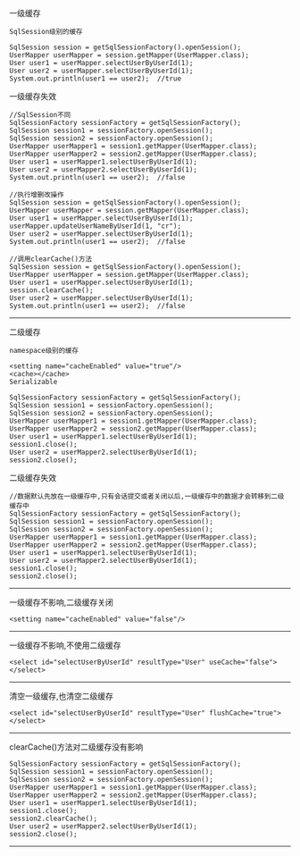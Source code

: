 一级缓存

    SqlSession级别的缓存

    SqlSession session = getSqlSessionFactory().openSession();
    UserMapper userMapper = session.getMapper(UserMapper.class);
    User user1 = userMapper.selectUserByUserId(1);
    User user2 = userMapper.selectUserByUserId(1);
    System.out.println(user1 == user2);  //true

一级缓存失效

    //SqlSession不同
    SqlSessionFactory sessionFactory = getSqlSessionFactory();
    SqlSession session1 = sessionFactory.openSession();
    SqlSession session2 = sessionFactory.openSession();
    UserMapper userMapper1 = session1.getMapper(UserMapper.class);
    UserMapper userMapper2 = session2.getMapper(UserMapper.class);
    User user1 = userMapper1.selectUserByUserId(1);
    User user2 = userMapper2.selectUserByUserId(1);
    System.out.println(user1 == user2);  //false

    //执行增删改操作
    SqlSession session = getSqlSessionFactory().openSession();
    UserMapper userMapper = session.getMapper(UserMapper.class);
    User user1 = userMapper.selectUserByUserId(1);
    userMapper.updateUserNameByUserId(1, "cr");
    User user2 = userMapper.selectUserByUserId(1);
    System.out.println(user1 == user2);  //false

    //调用clearCache()方法
    SqlSession session = getSqlSessionFactory().openSession();
    UserMapper userMapper = session.getMapper(UserMapper.class);
    User user1 = userMapper.selectUserByUserId(1);
    session.clearCache();
    User user2 = userMapper.selectUserByUserId(1);
    System.out.println(user1 == user2);  //false

---

二级缓存

    namespace级别的缓存

    <setting name="cacheEnabled" value="true"/>
    <cache></cache>
    Serializable

    SqlSessionFactory sessionFactory = getSqlSessionFactory();
    SqlSession session1 = sessionFactory.openSession();
    SqlSession session2 = sessionFactory.openSession();
    UserMapper userMapper1 = session1.getMapper(UserMapper.class);
    UserMapper userMapper2 = session2.getMapper(UserMapper.class);
    User user1 = userMapper1.selectUserByUserId(1);
    session1.close();
    User user2 = userMapper2.selectUserByUserId(1);
    session2.close();

二级缓存失效

    //数据默认先放在一级缓存中,只有会话提交或者关闭以后,一级缓存中的数据才会转移到二级缓存中
    SqlSessionFactory sessionFactory = getSqlSessionFactory();
    SqlSession session1 = sessionFactory.openSession();
    SqlSession session2 = sessionFactory.openSession();
    UserMapper userMapper1 = session1.getMapper(UserMapper.class);
    UserMapper userMapper2 = session2.getMapper(UserMapper.class);
    User user1 = userMapper1.selectUserByUserId(1);
    User user2 = userMapper2.selectUserByUserId(1);
    session1.close();
    session2.close();

---

一级缓存不影响,二级缓存关闭
 
    <setting name="cacheEnabled" value="false"/>

---

一级缓存不影响,不使用二级缓存

    <select id="selectUserByUserId" resultType="User" useCache="false"></select>

---

清空一级缓存,也清空二级缓存

    <select id="selectUserByUserId" resultType="User" flushCache="true"></select>

---

clearCache()方法对二级缓存没有影响

    SqlSessionFactory sessionFactory = getSqlSessionFactory();
    SqlSession session1 = sessionFactory.openSession();
    SqlSession session2 = sessionFactory.openSession();
    UserMapper userMapper1 = session1.getMapper(UserMapper.class);
    UserMapper userMapper2 = session2.getMapper(UserMapper.class);
    User user1 = userMapper1.selectUserByUserId(1);
    session1.close();
    session2.clearCache();
    User user2 = userMapper2.selectUserByUserId(1);
    session2.close();

---
